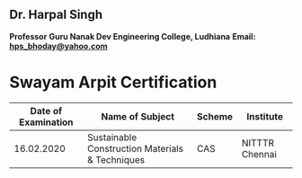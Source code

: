 ## Dr. Harpal Singh
**Professor**
**Guru Nanak Dev Engineering College, Ludhiana**
**Email: hps_bhoday@yahoo.com**

# Swayam Arpit Certification
| Date of Examination | Name of Subject                                 | Scheme | Institute      |
| ------------------- | ----------------------------------------------- | ------ | -------------- |
| 16.02.2020          | Sustainable Construction Materials & Techniques | CAS    | NITTTR Chennai |
